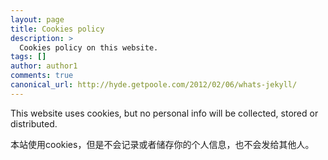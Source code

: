 ```yaml
---
layout: page
title: Cookies policy
description: >
  Cookies policy on this website.
tags: []
author: author1
comments: true
canonical_url: http://hyde.getpoole.com/2012/02/06/whats-jekyll/
---
```


This website uses cookies, but no personal info will be collected, stored or distributed.

本站使用cookies，但是不会记录或者储存你的个人信息，也不会发给其他人。
